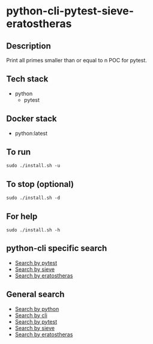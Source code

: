 # python-cli-pytest-sieve-eratostheras

## Description
Print all primes smaller than or equal to n
POC for pytest.

## Tech stack
- python
  - pytest

## Docker stack
- python:latest

## To run
`sudo ./install.sh -u`

## To stop (optional)
`sudo ./install.sh -d`

## For help
`sudo ./install.sh -h`

## python-cli specific search
- [Search by pytest](https://github.com/bearddan2000?tab=repositories&q=python-cli-pytest&type=&language=&sort=)
- [Search by sieve](https://github.com/bearddan2000?tab=repositories&q=python-cli-sieve&type=&language=&sort=)
- [Search by eratostheras](https://github.com/bearddan2000?tab=repositories&q=python-cli-eratostheras&type=&language=&sort=)

## General search
- [Search by python](https://github.com/bearddan2000?tab=repositories&q=python&type=&language=&sort=)
- [Search by cli](https://github.com/bearddan2000?tab=repositories&q=cli&type=&language=&sort=)
- [Search by pytest](https://github.com/bearddan2000?tab=repositories&q=pytest&type=&language=&sort=)
- [Search by sieve](https://github.com/bearddan2000?tab=repositories&q=sieve&type=&language=&sort=)
- [Search by eratostheras](https://github.com/bearddan2000?tab=repositories&q=eratostheras&type=&language=&sort=)

